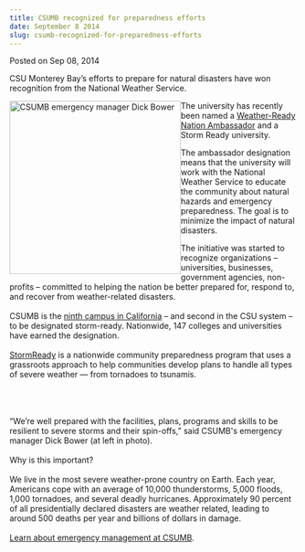 ```yaml
---
title: CSUMB recognized for preparedness efforts
date: September 8 2014
slug: csumb-recognized-for-preparedness-efforts
---
```


  



<span class="date">Posted on Sep 08, 2014    </span>
<p>CSU Monterey Bay&#x2019;s efforts to prepare for natural disasters have
won recognition from the National Weather Service.</p>
<p><img alt="CSUMB emergency manager Dick Bower" src="https://news.csumb.edu/sites/default/files/65/attachments/news/images/dick_bower_and_nws_person_for_web.jpg" style="width:300px; height:303px; float:left">The university has
recently been named a <a href="https://www.nws.noaa.gov/com/weatherreadynation/ambassadors.html#.U6xKxv1D7Ys" rel="nofollow">Weather-Ready Nation Ambassador</a> and a Storm
Ready university.</img></p>
<p>The ambassador designation means that the university will work
with the National Weather Service to educate the community about
natural hazards and emergency preparedness. The goal is to minimize
the impact of natural disasters.</p>
<p>The initiative was started to recognize organizations &#x2013;
universities, businesses, government agencies, non-profits &#x2013;
committed to helping the nation be better prepared for, respond to,
and recover from weather-related disasters.<br>
<br>
CSUMB is the <a href="https://www.stormready.noaa.gov/university.htm" rel="nofollow">ninth campus in California</a> &#x2013; and second in the CSU
system &#x2013; to be designated storm-ready. Nationwide, 147 colleges and
universities have earned the designation.<br>
<br>
<a href="https://www.stormready.noaa.gov/" rel="nofollow">StormReady</a> is a nationwide community preparedness
program that uses a grassroots approach to help communities develop
plans to handle all types of severe weather &#x2014; from tornadoes to
tsunamis.</br></br></br></br></p>
<p>&#x201C;We&#x2019;re well prepared with the facilities, plans, programs and
skills to be resilient to severe storms and their spin-offs,&#x201D; said
CSUMB&apos;s emergency manager Dick Bower (at left in photo).<br>
<br>
Why is this important?<br>
<br>
We live in the most severe weather-prone country on Earth. Each
year, Americans cope with an average of 10,000 thunderstorms, 5,000
floods, 1,000 tornadoes, and several deadly hurricanes.
Approximately 90 percent of all presidentially declared disasters
are weather related, leading to around 500 deaths per year and
billions of dollars in damage.<br>
<br>
<a href="https://police.csumb.edu/emergency-management" rel="nofollow">Learn about emergency management at CSUMB</a>.</br></br></br></br></br></br></p>





 
